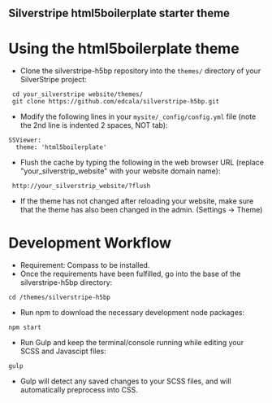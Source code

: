 <h2>Silverstripe html5boilerplate starter theme</h2>

# Using the html5boilerplate theme

 * Clone the silverstripe-h5bp repository into the `themes/` directory of your SilverStripe project:
```
 cd your_silverstripe website/themes/
 git clone https://github.com/edcala/silverstripe-h5bp.git
```
 * Modify the following lines in your `mysite/_config/config.yml` file (note the 2nd line is indented 2 spaces, NOT tab):
```
SSViewer:
  theme: 'html5boilerplate'
```
 * Flush the cache by typing the following in the web browser URL (replace "your_silverstrip_website" with your website domain name):
```
 http://your_silverstrip_website/?flush
```
 * If the theme has not changed after reloading your website, make sure that the theme has also been changed in the admin. (Settings -> Theme) 


 # Development Workflow
 * Requirement: Compass to be installed.
 * Once the requirements have been fulfilled, go into the base of the silverstripe-h5bp directory:
 ``` 
 cd /themes/silverstripe-h5bp
 ```
 * Run npm to download the necessary development node packages:
 ```
 npm start
 ```
 * Run Gulp and keep the terminal/console running while editing your SCSS and Javascipt files:
 ```
 gulp
 ```
 * Gulp will detect any saved changes to your SCSS files, and will automatically preprocess into CSS.
